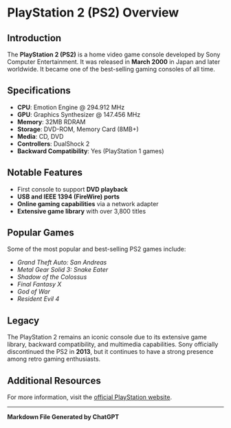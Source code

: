 # PlayStation 2 (PS2) Overview

## Introduction
The **PlayStation 2 (PS2)** is a home video game console developed by Sony Computer Entertainment. It was released in **March 2000** in Japan and later worldwide. It became one of the best-selling gaming consoles of all time.

## Specifications
- **CPU**: Emotion Engine @ 294.912 MHz
- **GPU**: Graphics Synthesizer @ 147.456 MHz
- **Memory**: 32MB RDRAM
- **Storage**: DVD-ROM, Memory Card (8MB+)
- **Media**: CD, DVD
- **Controllers**: DualShock 2
- **Backward Compatibility**: Yes (PlayStation 1 games)

## Notable Features
- First console to support **DVD playback**
- **USB and IEEE 1394 (FireWire) ports**
- **Online gaming capabilities** via a network adapter
- **Extensive game library** with over 3,800 titles

## Popular Games
Some of the most popular and best-selling PS2 games include:
- *Grand Theft Auto: San Andreas*
- *Metal Gear Solid 3: Snake Eater*
- *Shadow of the Colossus*
- *Final Fantasy X*
- *God of War*
- *Resident Evil 4*

## Legacy
The PlayStation 2 remains an iconic console due to its extensive game library, backward compatibility, and multimedia capabilities. Sony officially discontinued the PS2 in **2013**, but it continues to have a strong presence among retro gaming enthusiasts.

## Additional Resources
For more information, visit the [official PlayStation website](https://www.playstation.com).

---
**Markdown File Generated by ChatGPT**
